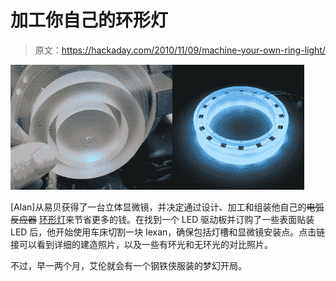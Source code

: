 # 加工你自己的环形灯

> 原文：<https://hackaday.com/2010/11/09/machine-your-own-ring-light/>

![](img/b5cf3bcec48cbb68b42f0cdce0a23825.png "title2")

[Alan]从易贝获得了一台立体显微镜，并决定通过设计、加工和组装他自己的~~电弧反应器~~ [环形灯](http://bobodyne.com/web-docs/robots/RingLight/RingLight.html)来节省更多的钱。在找到一个 LED 驱动板并订购了一些表面贴装 LED 后，他开始使用车床切割一块 lexan，确保包括灯槽和显微镜安装点。点击链接可以看到详细的建造照片，以及一些有环光和无环光的对比照片。

不过，早一两个月，艾伦就会有一个钢铁侠服装的梦幻开局。